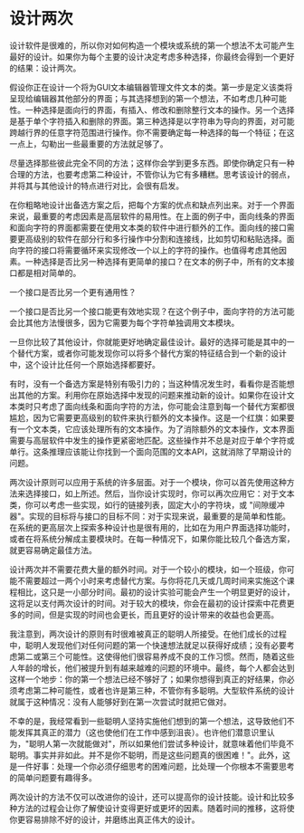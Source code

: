 # 设计两次

设计软件是很难的，所以你对如何构造一个模块或系统的第一个想法不太可能产生最好的设计。如果你为每个主要的设计决定考虑多种选择，你最终会得到一个更好的结果：设计两次。

假设你正在设计一个将为GUI文本编辑器管理文件文本的类。第一步是定义该类将呈现给编辑器其他部分的界面；与其选择想到的第一个想法，不如考虑几种可能性。一种选择是面向行的界面，有插入、修改和删除整行文本的操作。另一个选择是基于单个字符插入和删除的界面。第三种选择是以字符串为导向的界面，对可能跨越行界的任意字符范围进行操作。你不需要确定每一种选择的每一个特征；在这一点上，勾勒出一些最重要的方法就足够了。

尽量选择那些彼此完全不同的方法；这样你会学到更多东西。即使你确定只有一种合理的方法，也要考虑第二种设计，不管你认为它有多糟糕。思考该设计的弱点，并将其与其他设计的特点进行对比，会很有启发。

在你粗略地设计出备选方案之后，把每个方案的优点和缺点列出来。对于一个界面来说，最重要的考虑因素是高层软件的易用性。在上面的例子中，面向线条的界面和面向字符的界面都需要在使用文本类的软件中进行额外的工作。面向线的接口需要更高级别的软件在部分行和多行操作中分割和连接线，比如剪切和粘贴选择。面向字符的接口将需要循环来实现修改一个以上的字符的操作。也值得考虑其他因素。一种选择是否比另一种选择有更简单的接口？在文本的例子中，所有的文本接口都是相对简单的。

一个接口是否比另一个更有通用性？

一个接口是否比另一个接口能更有效地实现？在这个例子中，面向字符的方法可能会比其他方法慢很多，因为它需要为每个字符单独调用文本模块。

一旦你比较了其他设计，你就能更好地确定最佳设计。最好的选择可能是其中的一个替代方案，或者你可能发现你可以将多个替代方案的特征结合到一个新的设计中，这个设计比任何一个原始选择都要好。

有时，没有一个备选方案是特别有吸引力的；当这种情况发生时，看看你是否能想出其他的方案。利用你在原始选择中发现的问题来推动新的设计。如果你在设计文本类时只考虑了面向线条和面向字符的方法，你可能会注意到每一个替代方案都很尴尬，因为它需要更高级别的软件来执行额外的文本操作。这是一个红旗：如果要有一个文本类，它应该处理所有的文本操作。为了消除额外的文本操作，文本界面需要与高层软件中发生的操作更紧密地匹配。这些操作并不总是对应于单个字符或单行。这条推理应该能让你找到一个面向范围的文本API，这就消除了早期设计的问题。&#x20;

两次设计原则可以应用于系统的许多层面。对于一个模块，你可以首先使用这种方法来选择接口，如上所述。然后，当你设计实现时，你可以再次应用它：对于文本类，你可以考虑一些实现，如行的链接列表，固定大小的字符块，或 "间隙缓冲器"。实现的目标将与接口的目标不同：对于实现来说，最重要的是简单和性能。在系统的更高层次上探索多种设计也是很有用的，比如在为用户界面选择功能时，或者在将系统分解成主要模块时。在每一种情况下，如果你能比较几个备选方案，就更容易确定最佳方法。

设计两次并不需要花费大量的额外时间。对于一个较小的模块，如一个班级，你可能不需要超过一两个小时来考虑替代方案。与你将花几天或几周时间来实施这个课程相比，这只是一小部分时间。最初的设计实验可能会产生一个明显更好的设计，这将足以支付两次设计的时间。对于较大的模块，你会在最初的设计探索中花费更多的时间，但是实现的时间也会更长，而且更好的设计带来的收益也会更高。

我注意到，两次设计的原则有时很难被真正的聪明人所接受。在他们成长的过程中，聪明人发现他们对任何问题的第一个快速想法就足以获得好成绩；没有必要考虑第二或第三个可能性。这使得他们很容易养成不良的工作习惯。然而，随着这些人年龄的增长，他们被提升到有越来越难的问题的环境中。最终，每个人都会达到这样一个地步：你的第一个想法已经不够好了；如果你想得到真正的好结果，你必须考虑第二种可能性，或者也许是第三种，不管你有多聪明。大型软件系统的设计就属于这种情况：没有人能够好到在第一次尝试时就把它做对。

不幸的是，我经常看到一些聪明人坚持实施他们想到的第一个想法，这导致他们不能发挥其真正的潜力（这也使他们在工作中感到沮丧）。也许他们潜意识里认为，"聪明人第一次就能做对"，所以如果他们尝试多种设计，就意味着他们毕竟不聪明。事实并非如此。并不是你不聪明，而是这些问题真的很困难！"。此外，这是一件好事：处理一个你必须仔细思考的困难问题，比处理一个你根本不需要思考的简单问题要有趣得多。

两次设计的方法不仅可以改进你的设计，还可以提高你的设计技能。设计和比较多种方法的过程会让你了解使设计变得更好或更坏的因素。随着时间的推移，这将使你更容易排除不好的设计，并磨练出真正伟大的设计。
